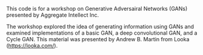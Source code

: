 
This code is for a workshop on Generative Adversairal Networks (GANs) presented by Aggregate Intellect Inc.

The workshop explored the idea of generating information using GANs and examined implementations of a basic GAN, a deep convolutional GAN,
and a Cycle GAN.  This material was presented by Andrew B. Martin from Looka (https://looka.com/).

